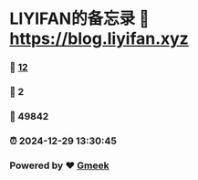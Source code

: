 # LIYIFAN的备忘录 :link: https://blog.liyifan.xyz 
### :page_facing_up: [12](https://blog.liyifan.xyz/tag.html) 
### :speech_balloon: 2 
### :hibiscus: 49842 
### :alarm_clock: 2024-12-29 13:30:45 
### Powered by :heart: [Gmeek](https://github.com/Meekdai/Gmeek)
